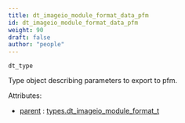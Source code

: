 ```yaml
---
title: dt_imageio_module_format_data_pfm
id: dt_imageio_module_format_data_pfm
weight: 90
draft: false
author: "people"
---
```


`dt_type`

Type object describing parameters to export to pfm.

Attributes:

* [parent](../attributes#parent) : [types.dt_imageio_module_format_t](../types/dt_imageio_module_format_t)

